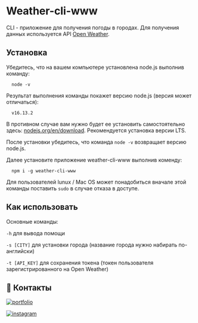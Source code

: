 # Weather-cli-www

CLI - приложение для получения погоды в городах. Для получения данных используется API [Open Weather](https://openweathermap.org/api).

## Установка

Убедитесь, что на вашем компьютере установлена node.js выполнив команду:

```http
  node -v
```

Результат выполнения команды покажет версию node.js (версия может отличаться):
```http
  v16.13.2
```
В противном случае вам нужно будет ее установить самостоятельно здесь: [nodejs.org/en/download](https://nodejs.org/en/download). Рекомендуется установка версии LTS.

После установки убедитесь, что команда `node -v` возвращает версию node.js.

Далее установите приложение weather-cli-www выполнив коменду:
```http
  npm i -g weather-cli-www
```
Для пользователей lunux / Mac OS может понадобиться вначале этой команды поставить `sudo` в случае отказа в доступе.

## Как использовать

Основные команды:

`-h` для вывода помощи

`-s [CITY]` для установки города (название города нужно набирать по-английски)

`-t [API_KEY]` для сохранения токена (токен пользователя зарегистрированного на Open Weather)


## 🔗 Контакты
[![portfolio](https://img.shields.io/badge/worldWarmWorm-000?style=for-the-badge&logo=github&logoColor=white)](https://github.com/worldWarmWorm?tab=repositories)

[![instagram](https://img.shields.io/badge/freakchef666-000?style=for-the-badge&logo=instagram&logoColor=white)](https://www.instagram.com/freakchef666/)